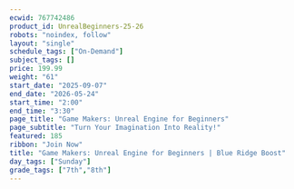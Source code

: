 ```yaml
---
ecwid: 767742486
product_id: UnrealBeginners-25-26
robots: "noindex, follow"
layout: "single"
schedule_tags: ["On-Demand"]
subject_tags: []
price: 199.99
weight: "61"
start_date: "2025-09-07"
end_date: "2026-05-24"
start_time: "2:00"
end_time: "3:30"
page_title: "Game Makers: Unreal Engine for Beginners"
page_subtitle: "Turn Your Imagination Into Reality!"
featured: 185
ribbon: "Join Now"
title: "Game Makers: Unreal Engine for Beginners | Blue Ridge Boost"
day_tags: ["Sunday"]
grade_tags: ["7th","8th"]
---
```

